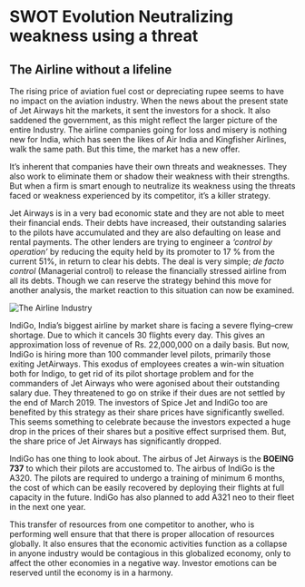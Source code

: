 # SWOT Evolution Neutralizing weakness using a threat

## The Airline without a lifeline

The rising price of aviation fuel cost or depreciating rupee seems to have no impact on the aviation industry. When the news about the present state of Jet Airways hit the markets, it sent the investors for a shock. It also saddened the government, as this might reflect the larger picture of the entire Industry. The airline companies going for loss and misery is nothing new for India, which has seen the likes of Air India and Kingfisher Airlines, walk the same path. But this time, the market has a new offer.

It’s inherent that companies have their own threats and weaknesses. They also work to eliminate them or shadow their weakness with their strengths. But when a firm is smart enough to neutralize its weakness using the threats faced or weakness experienced by its competitor, it’s a killer strategy.

Jet Airways is in a very bad economic state and they are not able to meet their financial ends. Their debts have increased, their outstanding salaries to the pilots have accumulated and they are also defaulting on lease and rental payments. The other lenders are trying to engineer a _‘control by operation’_ by reducing the equity held by its promoter to 17 % from the current 51%, in return to clear his debts. The deal is very simple; _de facto control_ (Managerial control) to release the financially stressed airline from all its debts. Though we can reserve the strategy behind this move for another analysis, the market reaction to this situation can now be examined.

![The Airline Industry](https://images.unsplash.com/reserve/iFW2JucQi2520x6vB5wW_IMG_1735_edited.jpg?ixlib=rb-1.2.1&q=80&fm=jpg&crop=entropy&cs=tinysrgb&w=2000&fit=max&ixid=eyJhcHBfaWQiOjExNzczfQ)

IndiGo, India’s biggest airline by market share is facing a severe flying–crew shortage. Due to which it cancels 30 flights every day. This gives an approximation loss of revenue of Rs. 22,000,000 on a daily basis. But now, IndiGo is hiring more than 100 commander level pilots, primarily those exiting JetAirways. This exodus of employees creates a win-win situation both for Indigo, to get rid of its pilot shortage problem and for the commanders of Jet Airways who were agonised about their outstanding salary due. They threatened to go on strike if their dues are not settled by the end of March 2019. The investors of Spice Jet and IndiGo too are benefited by this strategy as their share prices have significantly swelled. This seems something to celebrate because the investors expected a huge drop in the prices of their shares but a positive effect surprised them. But, the share price of Jet Airways has significantly dropped.

IndiGo has one thing to look about. The airbus of Jet Airways is the **BOEING 737** to which their pilots are accustomed to. The airbus of IndiGo is the A320. The pilots are required to undergo a training of minimum 6 months, the cost of which can be easily recovered by deploying their flights at full capacity in the future. IndiGo has also planned to add A321 neo to their fleet in the next one year.

This transfer of resources from one competitor to another, who is performing well ensure that that there is proper allocation of resources globally. It also ensures that the economic activities function as a collapse in anyone industry would be contagious in this globalized economy, only to affect the other economies in a negative way. Investor emotions can be reserved until the economy is in a harmony.
